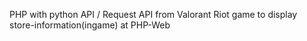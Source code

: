 PHP with python API / Request API from Valorant Riot game to display store-information(ingame) at PHP-Web
